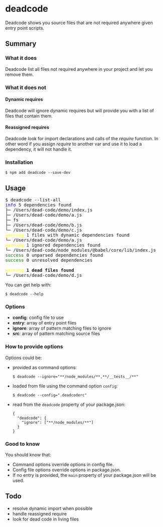 # deadcode

Deadcode shows you source files that are not required anywhere given entry point scripts.

## Summary

### What it does

Deadcode list all files not required anywhere in your project and let you remove them.

### What it does not

#### Dynamic requires

Deadcode will ignore dynamic requires but will provide you with a list of files that contain them.

#### Reassigned requires

Deadcode look for import declarations and calls of the _require_ function. In other word if you assign _require_ to another var and use it to load a dependency, it will not handle it.

### Installation

```
$ npm add deadcode --save-dev
```

## Usage

<pre>
$ deadcode --list-all
<span style="color:blue">info</span> 5 dependencies found
├─ /Users/dead-code/demo/index.js
├─ /Users/dead-code/demo/a.js
├─ fs
├─ /Users/dead-code/demo/b.js
└─ /Users/dead-code/demo/c.js
<span style="color:yellow">warning</span> 1 files with dynamic dependencies found
└─ /Users/dead-code/demo/a.js
<span style="color:yellow">warning</span> 1 ignored dependencies found
└─ /Users/dead-code/node_modules/@babel/core/lib/index.js
<span style="color:green">success</span> 0 unparsed dependencies found
<span style="color:green">success</span> 0 unresolved dependencies

<span style="color:yellow">warning</span> <strong>1 dead files found</strong>
└─ /Users/dead-code/demo/d.js
</pre>

You can get help with:

```
$ deadcode --help
```

### Options

- **config**: config file to use
- **entry**: array of entry point files
- **ignore**: array of pattern matching files to ignore
- **src**: array of pattern matching source files

### How to provide options

Options could be:

- provided as command options:
  ```
  $ deadcode --ignore="**/node_modules/**,**/__tests__/**"
  ```
- loaded from file using the command option `config`:
  ```
  $ deadcode --config=".deadcoderc"
  ```
- read from the `deadcode` property of your package.json:
  ```
  {
    "deadcode": {
      "ignore": ["**/node_modules/**"]
    }
  }
  ```

### Good to know

You should know that:

- Command options override options in config file.
- Config file options override options in package.json.
- If no entry is provided, the `main` property of your package.json will be used.

## Todo

- resolve dynamic import when possible
- handle reassigned require
- look for dead code in living files
